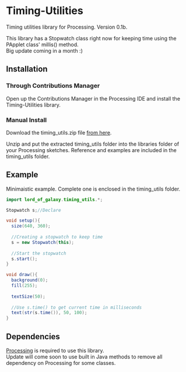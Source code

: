 # Timing-Utilities
Timing utilities library for Processing. Version 0.1b.

This library has a Stopwatch class right now for keeping time using the PApplet class' millis() method.  
Big update coming in a month :)

## Installation 

### Through Contributions Manager  

Open up the Contributions Manager in the Processing IDE and install the Timing-Utilities library.
  
### Manual Install

Download the timing_utils.zip file [from here](https://github.com/Lord-of-the-Galaxy/Timing-Utilities/blob/master/timing_utils.zip).  
  
Unzip and put the extracted timing_utils folder into the libraries folder of your Processing sketches. Reference and examples are included in the timing_utils folder. 

## Example  
  
Minimaistic example. Complete one is enclosed in the timing_utils folder.

```java
import lord_of_galaxy.timing_utils.*;

Stopwatch s;//Declare

void setup(){
  size(640, 360);
  
  //Creating a stopwatch to keep time
  s = new Stopwatch(this);
  
  //Start the stopwatch
  s.start();
} 

void draw(){
  background(0);
  fill(255);
  
  textSize(50);
  
  //Use s.time() to get current time in milliseconds
  text(str(s.time()), 50, 100);
}
```
## Dependencies

[Processing](https://processing.org/) is required to use this library.  
Update will come soon to use built in Java methods to remove all dependency on Processing for some classes.
